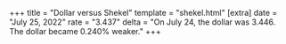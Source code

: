 +++
title = "Dollar versus Shekel"
template = "shekel.html"
[extra]
date = "July 25, 2022"
rate = "3.437"
delta = "On July 24, the dollar was 3.446. The dollar became 0.240% weaker."
+++
